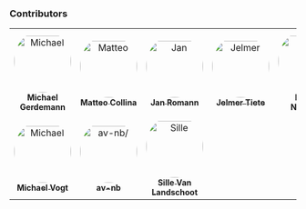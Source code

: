 ### Contributors

<table>
<tr>
    <td align="center" style="word-wrap: break-word; width: 150.0; height: 150.0">
        <a href=https://github.com/gerdemann>
            <img src=https://avatars.githubusercontent.com/u/690536?v=4 width="100;"  style="border-radius:50%;align-items:center;justify-content:center;overflow:hidden;padding-top:10px" alt=Michael Gerdemann/>
            <br />
            <sub style="font-size:14px"><b>Michael Gerdemann</b></sub>
        </a>
    </td>
    <td align="center" style="word-wrap: break-word; width: 150.0; height: 150.0">
        <a href=https://github.com/mcollina>
            <img src=https://avatars.githubusercontent.com/u/52195?v=4 width="100;"  style="border-radius:50%;align-items:center;justify-content:center;overflow:hidden;padding-top:10px" alt=Matteo Collina/>
            <br />
            <sub style="font-size:14px"><b>Matteo Collina</b></sub>
        </a>
    </td>
    <td align="center" style="word-wrap: break-word; width: 150.0; height: 150.0">
        <a href=https://github.com/JKRhb>
            <img src=https://avatars.githubusercontent.com/u/12641361?v=4 width="100;"  style="border-radius:50%;align-items:center;justify-content:center;overflow:hidden;padding-top:10px" alt=Jan Romann/>
            <br />
            <sub style="font-size:14px"><b>Jan Romann</b></sub>
        </a>
    </td>
    <td align="center" style="word-wrap: break-word; width: 150.0; height: 150.0">
        <a href=https://github.com/JelmerT>
            <img src=https://avatars.githubusercontent.com/u/873684?v=4 width="100;"  style="border-radius:50%;align-items:center;justify-content:center;overflow:hidden;padding-top:10px" alt=Jelmer Tiete/>
            <br />
            <sub style="font-size:14px"><b>Jelmer Tiete</b></sub>
        </a>
    </td>
    <td align="center" style="word-wrap: break-word; width: 150.0; height: 150.0">
        <a href=https://github.com/BlueBeN82>
            <img src=https://avatars.githubusercontent.com/u/7314837?v=4 width="100;"  style="border-radius:50%;align-items:center;justify-content:center;overflow:hidden;padding-top:10px" alt=Bernd Niehues/>
            <br />
            <sub style="font-size:14px"><b>Bernd Niehues</b></sub>
        </a>
    </td>
    <td align="center" style="word-wrap: break-word; width: 150.0; height: 150.0">
        <a href=https://github.com/JcBernack>
            <img src=https://avatars.githubusercontent.com/u/8916953?v=4 width="100;"  style="border-radius:50%;align-items:center;justify-content:center;overflow:hidden;padding-top:10px" alt=Jan Christoph Bernack/>
            <br />
            <sub style="font-size:14px"><b>Jan Christoph Bernack</b></sub>
        </a>
    </td>
</tr>
<tr>
    <td align="center" style="word-wrap: break-word; width: 150.0; height: 150.0">
        <a href=https://github.com/neophob>
            <img src=https://avatars.githubusercontent.com/u/837347?v=4 width="100;"  style="border-radius:50%;align-items:center;justify-content:center;overflow:hidden;padding-top:10px" alt=Michael Vogt/>
            <br />
            <sub style="font-size:14px"><b>Michael Vogt</b></sub>
        </a>
    </td>
    <td align="center" style="word-wrap: break-word; width: 150.0; height: 150.0">
        <a href=https://github.com/av-nb>
            <img src=https://avatars.githubusercontent.com/u/52242055?v=4 width="100;"  style="border-radius:50%;align-items:center;justify-content:center;overflow:hidden;padding-top:10px" alt=av-nb/>
            <br />
            <sub style="font-size:14px"><b>av-nb</b></sub>
        </a>
    </td>
    <td align="center" style="word-wrap: break-word; width: 150.0; height: 150.0">
        <a href=https://github.com/sillevl>
            <img src=https://avatars.githubusercontent.com/u/979071?v=4 width="100;"  style="border-radius:50%;align-items:center;justify-content:center;overflow:hidden;padding-top:10px" alt=Sille Van Landschoot/>
            <br />
            <sub style="font-size:14px"><b>Sille Van Landschoot</b></sub>
        </a>
    </td>
</tr>
</table>
